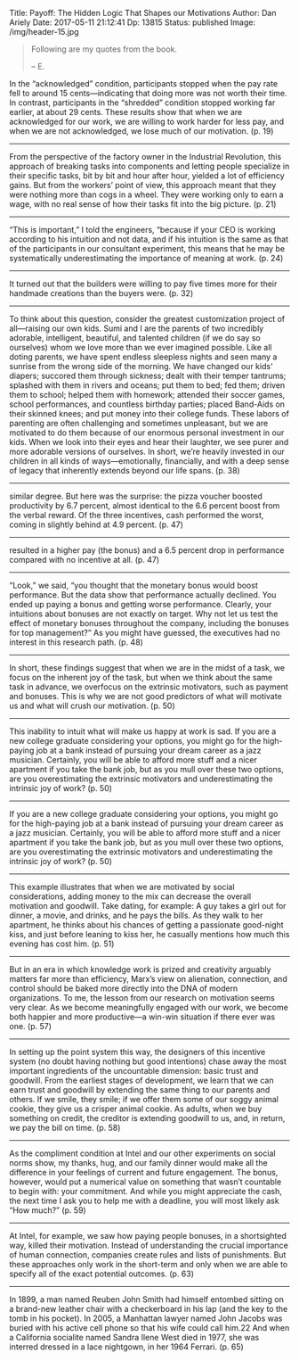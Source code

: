 Title: Payoff: The Hidden Logic That Shapes our Motivations
Author: Dan Ariely
Date:  2017-05-11 21:12:41
Dp: 13815
Status: published
Image: /img/header-15.jpg

> Following are my quotes from the book. 
> 
> &#x2013; E. 

In the “acknowledged” condition, participants stopped when the pay rate fell to
around 15 cents—indicating that doing more was not worth their time. In
contrast, participants in the “shredded” condition stopped working far earlier,
at about 29 cents. These results show that when we are acknowledged for our
work, we are willing to work harder for less pay, and when we are not
acknowledged, we lose much of our motivation.
(p. 19)

---

From the perspective of the factory owner in the Industrial Revolution, this
approach of breaking tasks into components and letting people specialize in
their specific tasks, bit by bit and hour after hour, yielded a lot of
efficiency gains. But from the workers’ point of view, this approach meant that
they were nothing more than cogs in a wheel. They were working only to earn a
wage, with no real sense of how their tasks fit into the big picture. (p. 21)

---

“This is important,” I told the engineers, “because if your CEO is working
according to his intuition and not data, and if his intuition is the same as
that of the participants in our consultant experiment, this means that he may be
systematically underestimating the importance of meaning at work. (p. 24)

---

It turned out that the builders were willing to pay five times more for their
handmade creations than the buyers were. (p. 32)

---

To think about this question, consider the greatest customization project of
all—raising our own kids. Sumi and I are the parents of two incredibly adorable,
intelligent, beautiful, and talented children (if we do say so ourselves) whom
we love more than we ever imagined possible. Like all doting parents, we have
spent endless sleepless nights and seen many a sunrise from the wrong side of
the morning. We have changed our kids’ diapers; succored them through sickness;
dealt with their temper tantrums; splashed with them in rivers and oceans; put
them to bed; fed them; driven them to school; helped them with homework;
attended their soccer games, school performances, and countless birthday
parties; placed Band-Aids on their skinned knees; and put money into their
college funds. These labors of parenting are often challenging and sometimes
unpleasant, but we are motivated to do them because of our enormous personal
investment in our kids. When we look into their eyes and hear their laughter, we
see purer and more adorable versions of ourselves. In short, we’re heavily
invested in our children in all kinds of ways—emotionally, financially, and with
a deep sense of legacy that inherently extends beyond our life spans. (p. 38)

---

similar degree. But here was the surprise: the pizza voucher boosted
productivity by 6.7 percent, almost identical to the 6.6 percent boost from the
verbal reward. Of the three incentives, cash performed the worst, coming in
slightly behind at 4.9 percent. (p. 47)

---

resulted in a higher pay (the bonus) and a 6.5 percent drop in performance
compared with no incentive at all. (p. 47)

---

“Look,” we said, “you thought that the monetary bonus would boost
performance. But the data show that performance actually declined. You ended up
paying a bonus and getting worse performance. Clearly, your intuitions about
bonuses are not exactly on target. Why not let us test the effect of monetary
bonuses throughout the company, including the bonuses for top management?” As
you might have guessed, the executives had no interest in this research
path. (p. 48)

---

In short, these findings suggest that when we are in the midst of a task, we
focus on the inherent joy of the task, but when we think about the same task in
advance, we overfocus on the extrinsic motivators, such as payment and
bonuses. This is why we are not good predictors of what will motivate us and
what will crush our motivation. (p. 50)

---

This inability to intuit what will make us happy at work is sad. If you are a
new college graduate considering your options, you might go for the high-paying
job at a bank instead of pursuing your dream career as a jazz
musician. Certainly, you will be able to afford more stuff and a nicer apartment
if you take the bank job, but as you mull over these two options, are you
overestimating the extrinsic motivators and underestimating the intrinsic joy of
work? (p. 50)

---

If you are a new college graduate considering your options, you might go for the
high-paying job at a bank instead of pursuing your dream career as a jazz
musician. Certainly, you will be able to afford more stuff and a nicer apartment
if you take the bank job, but as you mull over these two options, are you
overestimating the extrinsic motivators and underestimating the intrinsic joy of
work? (p. 50)

---

This example illustrates that when we are motivated by social considerations,
adding money to the mix can decrease the overall motivation and goodwill. Take
dating, for example: A guy takes a girl out for dinner, a movie, and drinks, and
he pays the bills. As they walk to her apartment, he thinks about his chances of
getting a passionate good-night kiss, and just before leaning to kiss her, he
casually mentions how much this evening has cost him. (p. 51)

---

But in an era in which knowledge work is prized and creativity arguably matters
far more than efficiency, Marx’s view on alienation, connection, and control
should be baked more directly into the DNA of modern organizations. To me, the
lesson from our research on motivation seems very clear. As we become
meaningfully engaged with our work, we become both happier and more productive—a
win-win situation if there ever was one. (p. 57)

---

In setting up the point system this way, the designers of this incentive system
(no doubt having nothing but good intentions) chase away the most important
ingredients of the uncountable dimension: basic trust and goodwill. From the
earliest stages of development, we learn that we can earn trust and goodwill by
extending the same thing to our parents and others. If we smile, they smile; if
we offer them some of our soggy animal cookie, they give us a crisper animal
cookie. As adults, when we buy something on credit, the creditor is extending
goodwill to us, and, in return, we pay the bill on time. (p. 58)

---

As the compliment condition at Intel and our other experiments on social norms
show, my thanks, hug, and our family dinner would make all the difference in
your feelings of current and future engagement. The bonus, however, would put a
numerical value on something that wasn’t countable to begin with: your
commitment. And while you might appreciate the cash, the next time I ask you to
help me with a deadline, you will most likely ask “How much?” (p. 59)

---

At Intel, for example, we saw how paying people bonuses, in a shortsighted way,
killed their motivation. Instead of understanding the crucial importance of
human connection, companies create rules and lists of punishments. But these
approaches only work in the short-term and only when we are able to specify all
of the exact potential outcomes. (p. 63)

---

In 1899, a man named Reuben John Smith had himself entombed sitting on a
brand-new leather chair with a checkerboard in his lap (and the key to the tomb
in his pocket). In 2005, a Manhattan lawyer named John Jacobs was buried with
his active cell phone so that his wife could call him.22 And when a California
socialite named Sandra Ilene West died in 1977, she was interred dressed in a
lace nightgown, in her 1964 Ferrari. (p. 65)

